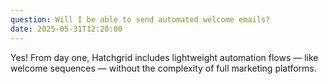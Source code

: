```yaml
---
question: Will I be able to send automated welcome emails?
date: 2025-05-31T12:20:00
---
```

Yes! From day one, Hatchgrid includes lightweight automation flows — like welcome sequences — without the complexity of full marketing platforms.